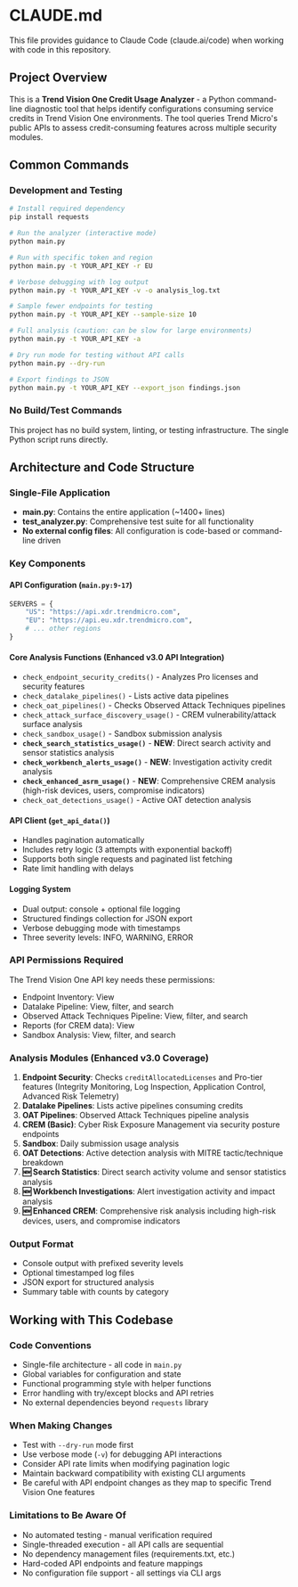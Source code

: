 # CLAUDE.md

This file provides guidance to Claude Code (claude.ai/code) when working with code in this repository.

## Project Overview

This is a **Trend Vision One Credit Usage Analyzer** - a Python command-line diagnostic tool that helps identify configurations consuming service credits in Trend Vision One environments. The tool queries Trend Micro's public APIs to assess credit-consuming features across multiple security modules.

## Common Commands

### Development and Testing
```bash
# Install required dependency
pip install requests

# Run the analyzer (interactive mode)
python main.py

# Run with specific token and region
python main.py -t YOUR_API_KEY -r EU

# Verbose debugging with log output
python main.py -t YOUR_API_KEY -v -o analysis_log.txt

# Sample fewer endpoints for testing
python main.py -t YOUR_API_KEY --sample-size 10

# Full analysis (caution: can be slow for large environments)
python main.py -t YOUR_API_KEY -a

# Dry run mode for testing without API calls
python main.py --dry-run

# Export findings to JSON
python main.py -t YOUR_API_KEY --export_json findings.json
```

### No Build/Test Commands
This project has no build system, linting, or testing infrastructure. The single Python script runs directly.

## Architecture and Code Structure

### Single-File Application
- **main.py**: Contains the entire application (~1400+ lines)
- **test_analyzer.py**: Comprehensive test suite for all functionality
- **No external config files**: All configuration is code-based or command-line driven

### Key Components

#### API Configuration (`main.py:9-17`)
```python
SERVERS = {
    "US": "https://api.xdr.trendmicro.com",
    "EU": "https://api.eu.xdr.trendmicro.com", 
    # ... other regions
}
```

#### Core Analysis Functions (Enhanced v3.0 API Integration)
- `check_endpoint_security_credits()` - Analyzes Pro licenses and security features
- `check_datalake_pipelines()` - Lists active data pipelines
- `check_oat_pipelines()` - Checks Observed Attack Techniques pipelines  
- `check_attack_surface_discovery_usage()` - CREM vulnerability/attack surface analysis
- `check_sandbox_usage()` - Sandbox submission analysis
- **`check_search_statistics_usage()`** - **NEW**: Direct search activity and sensor statistics analysis
- **`check_workbench_alerts_usage()`** - **NEW**: Investigation activity credit analysis  
- **`check_enhanced_asrm_usage()`** - **NEW**: Comprehensive CREM analysis (high-risk devices, users, compromise indicators)
- `check_oat_detections_usage()` - Active OAT detection analysis

#### API Client (`get_api_data()`)
- Handles pagination automatically
- Includes retry logic (3 attempts with exponential backoff)
- Supports both single requests and paginated list fetching
- Rate limit handling with delays

#### Logging System
- Dual output: console + optional file logging
- Structured findings collection for JSON export
- Verbose debugging mode with timestamps
- Three severity levels: INFO, WARNING, ERROR

### API Permissions Required
The Trend Vision One API key needs these permissions:
- Endpoint Inventory: View
- Datalake Pipeline: View, filter, and search
- Observed Attack Techniques Pipeline: View, filter, and search  
- Reports (for CREM data): View
- Sandbox Analysis: View, filter, and search

### Analysis Modules (Enhanced v3.0 Coverage)
1. **Endpoint Security**: Checks `creditAllocatedLicenses` and Pro-tier features (Integrity Monitoring, Log Inspection, Application Control, Advanced Risk Telemetry)
2. **Datalake Pipelines**: Lists active pipelines consuming credits
3. **OAT Pipelines**: Observed Attack Techniques pipeline analysis  
4. **CREM (Basic)**: Cyber Risk Exposure Management via security posture endpoints
5. **Sandbox**: Daily submission usage analysis
6. **OAT Detections**: Active detection analysis with MITRE tactic/technique breakdown
7. **🆕 Search Statistics**: Direct search activity volume and sensor statistics analysis
8. **🆕 Workbench Investigations**: Alert investigation activity and impact analysis
9. **🆕 Enhanced CREM**: Comprehensive risk analysis including high-risk devices, users, and compromise indicators

### Output Format
- Console output with prefixed severity levels
- Optional timestamped log files
- JSON export for structured analysis
- Summary table with counts by category

## Working with This Codebase

### Code Conventions
- Single-file architecture - all code in `main.py`
- Global variables for configuration and state
- Functional programming style with helper functions
- Error handling with try/except blocks and API retries
- No external dependencies beyond `requests` library

### When Making Changes
- Test with `--dry-run` mode first
- Use verbose mode (`-v`) for debugging API interactions
- Consider API rate limits when modifying pagination logic
- Maintain backward compatibility with existing CLI arguments
- Be careful with API endpoint changes as they map to specific Trend Vision One features

### Limitations to Be Aware Of
- No automated testing - manual verification required
- Single-threaded execution - all API calls are sequential
- No dependency management files (requirements.txt, etc.)
- Hard-coded API endpoints and feature mappings
- No configuration file support - all settings via CLI args